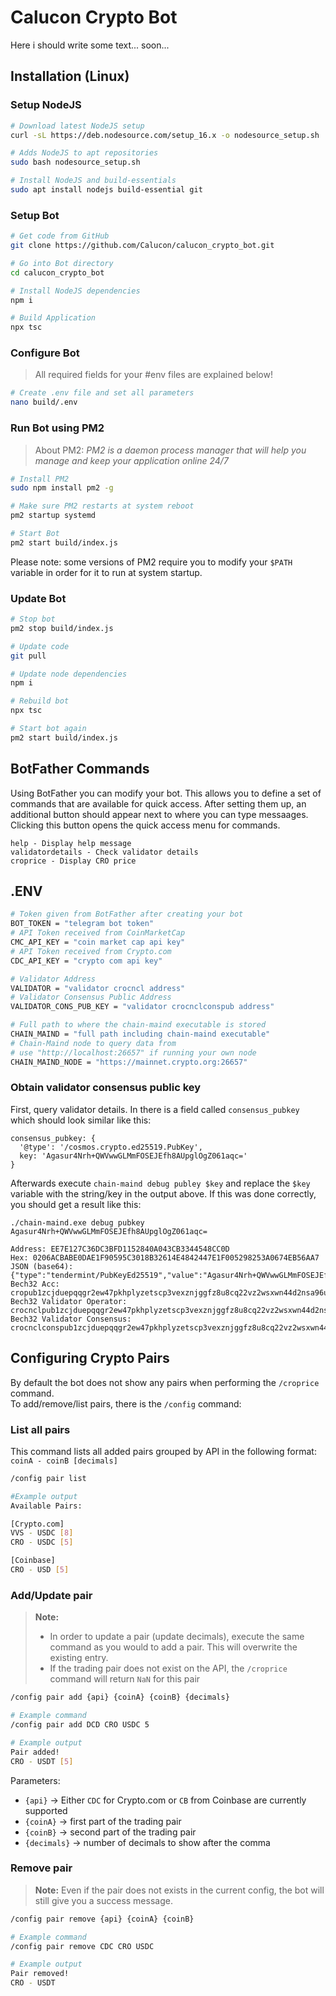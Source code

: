 # Calucon Crypto Bot

Here i should write some text... soon...

## Installation (Linux)

### Setup NodeJS

```sh
# Download latest NodeJS setup
curl -sL https://deb.nodesource.com/setup_16.x -o nodesource_setup.sh

# Adds NodeJS to apt repositories
sudo bash nodesource_setup.sh

# Install NodeJS and build-essentials
sudo apt install nodejs build-essential git
```

### Setup Bot

```sh
# Get code from GitHub
git clone https://github.com/Calucon/calucon_crypto_bot.git

# Go into Bot directory
cd calucon_crypto_bot

# Install NodeJS dependencies
npm i

# Build Application
npx tsc
```

### Configure Bot

> All required fields for your #env files are explained below!

```sh
# Create .env file and set all parameters
nano build/.env
```

### Run Bot using PM2

> About PM2: _PM2 is a daemon process manager that will help you manage and keep your application online 24/7_

```sh
# Install PM2
sudo npm install pm2 -g

# Make sure PM2 restarts at system reboot
pm2 startup systemd

# Start Bot
pm2 start build/index.js
```

Please note: some versions of PM2 require you to modify your `$PATH` variable in order for it to run at system startup.

### Update Bot

```sh
# Stop bot
pm2 stop build/index.js

# Update code
git pull

# Update node dependencies
npm i

# Rebuild bot
npx tsc

# Start bot again
pm2 start build/index.js
```

## BotFather Commands

Using BotFather you can modify your bot. This allows you to define a set of commands that are available for quick access.
After setting them up, an additional button should appear next to where you can type messaages. Clicking this button opens the quick access menu for commands.

```*
help - Display help message
validatordetails - Check validator details
croprice - Display CRO price
```

## .ENV

```sh
# Token given from BotFather after creating your bot
BOT_TOKEN = "telegram bot token"
# API Token received from CoinMarketCap
CMC_API_KEY = "coin market cap api key"
# API Token received from Crypto.com
CDC_API_KEY = "crypto com api key"

# Validator Address
VALIDATOR = "validator crocncl address"
# Validator Consensus Public Address
VALIDATOR_CONS_PUB_KEY = "validator crocnclconspub address"

# Full path to where the chain-maind executable is stored
CHAIN_MAIND = "full path including chain-maind executable"
# Chain-Maind node to query data from
# use "http://localhost:26657" if running your own node
CHAIN_MAIND_NODE = "https://mainnet.crypto.org:26657"
```

### Obtain validator consensus public key

First, query validator details. In there is a field called `consensus_pubkey` which should look similar like this:  

```*
consensus_pubkey: {
  '@type': '/cosmos.crypto.ed25519.PubKey',
  key: 'Agasur4Nrh+QWVwwGLMmFOSEJEfh8AUpglOgZ061aqc='
}
```

Afterwards execute `chain-maind debug publey $key` and replace the `$key` variable with the string/key in the output above.
If this was done correctly, you should get a result like this:

```*
./chain-maind.exe debug pubkey Agasur4Nrh+QWVwwGLMmFOSEJEfh8AUpglOgZ061aqc=

Address: EE7E127C36DC3BFD1152840A043CB3344548CC0D
Hex: 0206ACBABE0DAE1F90595C3018B32614E4842447E1F005298253A0674EB56AA7
JSON (base64): {"type":"tendermint/PubKeyEd25519","value":"Agasur4Nrh+QWVwwGLMmFOSEJEfh8AUpglOgZ061aqc="}
Bech32 Acc: cropub1zcjduepqqgr2ew47pkhplyzetscp3vexznjggfz8u8cq22vz2wsxwn44d2nsa96u7u
Bech32 Validator Operator: crocnclpub1zcjduepqqgr2ew47pkhplyzetscp3vexznjggfz8u8cq22vz2wsxwn44d2nsxrny99
Bech32 Validator Consensus: crocnclconspub1zcjduepqqgr2ew47pkhplyzetscp3vexznjggfz8u8cq22vz2wsxwn44d2ns2nrf0r
```

## Configuring Crypto Pairs

By default the bot does not show any pairs when performing the `/croprice` command.  
To add/remove/list pairs, there is the `/config` command:

### List all pairs

This command lists all added pairs grouped by API in the following format:  
`coinA - coinB [decimals]`

```sh
/config pair list

#Example output
Available Pairs:

[Crypto.com]
VVS - USDC [8]
CRO - USDC [5]

[Coinbase]
CRO - USD [5]
```

### Add/Update pair

> **Note:**
>
>- In order to update a pair (update decimals), execute the same command as you would to add a pair. This will overwrite the existing entry.
>- If the trading pair does not exist on the API, the `/croprice` command will return `NaN` for this pair

```sh
/config pair add {api} {coinA} {coinB} {decimals}

# Example command
/config pair add DCD CRO USDC 5

# Example output
Pair added!
CRO - USDT [5]
```

Parameters:

- `{api}` -> Either `CDC` for Crypto.com or `CB` from Coinbase are currently supported
- `{coinA}` -> first part of the trading pair
- `{coinB}` -> second part of the trading pair
- `{decimals}` -> number of decimals to show after the comma

### Remove pair

> **Note:** Even if the pair does not exists in the current config, the bot will still give you a success message.

```sh
/config pair remove {api} {coinA} {coinB}

# Example command
/config pair remove CDC CRO USDC

# Example output
Pair removed!
CRO - USDT
```

